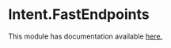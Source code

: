 # Intent.FastEndpoints

This module has documentation available [here.](https://docs.intentarchitect.com/articles/modules-dotnet/intent-fastendpoints/intent-fastendpoints.html)
